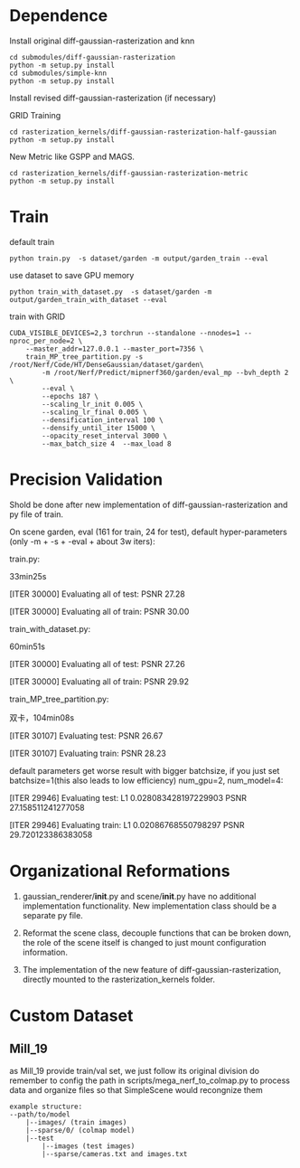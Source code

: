 # Dependence

Install original diff-gaussian-rasterization and knn

```
cd submodules/diff-gaussian-rasterization
python -m setup.py install
cd submodules/simple-knn
python -m setup.py install
```

Install revised diff-gaussian-rasterization (if necessary)

GRID Training

```
cd rasterization_kernels/diff-gaussian-rasterization-half-gaussian
python -m setup.py install
```
New Metric like GSPP and MAGS.
```
cd rasterization_kernels/diff-gaussian-rasterization-metric
python -m setup.py install
```

# Train
default train
```
python train.py  -s dataset/garden -m output/garden_train --eval 
```
use dataset to save GPU memory 
```
python train_with_dataset.py  -s dataset/garden -m output/garden_train_with_dataset --eval
```
train with GRID 
```
CUDA_VISIBLE_DEVICES=2,3 torchrun --standalone --nnodes=1 --nproc_per_node=2 \
    --master_addr=127.0.0.1 --master_port=7356 \
    train_MP_tree_partition.py -s /root/Nerf/Code/HT/DenseGaussian/dataset/garden\
        -m /root/Nerf/Predict/mipnerf360/garden/eval_mp --bvh_depth 2 \
        --eval \
        --epochs 187 \
        --scaling_lr_init 0.005 \
        --scaling_lr_final 0.005 \
        --densification_interval 100 \
        --densify_until_iter 15000 \
        --opacity_reset_interval 3000 \
        --max_batch_size 4  --max_load 8  
```

# Precision Validation

Shold be done after new implementation of diff-gaussian-rasterization and py file of train.

On scene garden, eval (161 for train, 24 for test), default hyper-parameters (only -m + -s + -eval + about 3w iters):

train.py: 

33min25s

[ITER 30000] Evaluating all of test: PSNR 27.28

[ITER 30000] Evaluating all of train: PSNR 30.00

train_with_dataset.py: 

60min51s

[ITER 30000] Evaluating all of test: PSNR 27.26

[ITER 30000] Evaluating all of train: PSNR 29.92

train_MP_tree_partition.py:

双卡，104min08s

[ITER 30107] Evaluating test: PSNR 26.67

[ITER 30107] Evaluating train: PSNR 28.23

default parameters get worse result with bigger batchsize, if you just set batchsize=1(this also leads to low efficiency) num_gpu=2, num_model=4:

[ITER 29946] Evaluating test: L1 0.028083428197229903 PSNR 27.158511241277058

[ITER 29946] Evaluating train: L1 0.02086768550798297 PSNR 29.720123386383058

# Organizational Reformations

1. gaussian_renderer/__init__.py and scene/__init__.py have no additional implementation functionality. New implementation class should be a separate py file. 

2. Reformat the scene class, decouple functions that can be broken down, the role of the scene itself is changed to just mount configuration information.

3. The implementation of the new feature of diff-gaussian-rasterization, directly mounted to the rasterization_kernels folder.

# Custom Dataset
## Mill_19
as Mill_19 provide train/val set, we just follow its original division
do remember to config the path in scripts/mega_nerf_to_colmap.py to process data and organize files
so that SimpleScene would recongnize them
```
example structure:
--path/to/model
    |--images/ (train images)
    |--sparse/0/ (colmap model)
    |--test
        |--images (test images)
        |--sparse/cameras.txt and images.txt
```